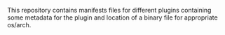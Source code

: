 This repository contains manifests files for different plugins containing some metadata for the plugin and location of a binary file for appropriate os/arch.
